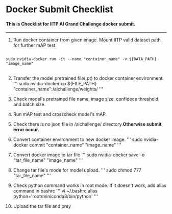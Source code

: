 # Docker Submit Checklist

#### This is Checklist for IITP AI Grand Challenge docker submit.

***

1. Run docker container from given image. Mount IITP valid dataset path for further mAP test.
<pre>
<code>
sudo nvidia-docker run -it --name "container_name" -v ${DATA_PATH} "image_name"
</code>
</pre>
2. Transfer the model pretrained file(.pt) to docker container environment. 
'''
sudo nvidia-docker cp ${FILE_PATH} "container_name":/aichallenge/weights/
'''

3. Check model's pretrained file name, image size, confidece threshold and batch size.

4. Run mAP test and crosscheck model's mAP.

5. Check there is no json file in /aichallenge/ directory.**Otherwise submit error occur.**

6. Convert container environment to new docker image.
'''
sudo nvidia-docker commit "container_name" "image_name"
'''
7. Convert docker image to tar file
'''
sudo nvidia-docker save -o "tar_file_name" "image_name"
'''
8. Change tar file's mode for model upload.
'''
sudo chmod 777 "tar_file_name"
'''
9. Check python command works in root mode. If it doesn't work, add alias command in bashrc
'''
vi ~/.bashrc
alias python='root/miniconda3/bin/python'
'''
10. Upload the tar file and prey
	
	



